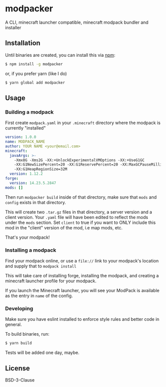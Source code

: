# modpacker

A CLI, minecraft launcher compatible, minecraft modpack bundler and installer

## Installation

Until binaries are created, you can install this via [npm](https://npmjs.org):

```bash
$ npm install -g modpacker
```

or, if you prefer yarn (like I do)

```bash
$ yarn global add modpacker
```

## Usage

### Building a modpack

First create `modpack.yaml` in your `.minecraft` directory where the modpack is currently "installed"

```yaml
version: 1.0.0
name: MODPACK_NAME
author: YOUR NAME <your@email.com>
minecraft:
  javaArgs: >-
    -Xmx8G -Xms2G -XX:+UnlockExperimentalVMOptions -XX:+UseG1GC
    -XX:G1NewSizePercent=20 -XX:G1ReservePercent=20 -XX:MaxGCPauseMillis=50
    -XX:G1HeapRegionSize=32M
  version: 1.12.2
forge:
  version: 14.23.5.2847
mods: []
```

Then run `modpacker build` inside of that directory, make sure that `mods` and `config` exists in that directory.

This will create two `.tar.gz` files in that directory, a server version and a client version. Your `.yaml` file
will have been edited to reflect the mods under the `mods` section. Set `client` to true if you want to ONLY include
this mod in the "client" version of the mod, i.e map mods, etc.

That's your modpack!

### Installing a modpack

Find your modpack online, or use a `file://` link to your modpack's location and supply that to
`modpack install`

This will take care of installing forge, installing the modpack, and creating a minecraft launcher profile for your modpack.

If you launch the Minecraft launcher, you will see your ModPack is available as the entry in `name` of the config.

### Developing

Make sure you have eslint installed to enforce style rules and better code in general.

To build binaries, run:

```bash
$ yarn build
```

Tests will be added one day, maybe.

## License

BSD-3-Clause